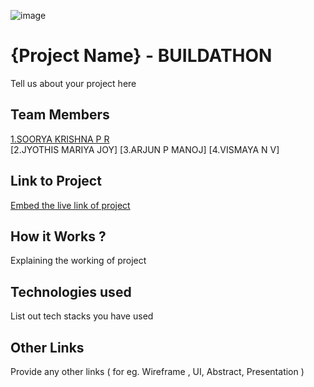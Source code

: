 ![image](IMG-20240925-WA0030.jpg)

# {Project Name} - BUILDATHON
Tell us about your project here

## Team Members
[1.SOORYA KRISHNA P R](https://github.com/SooryaCodes)   
[2.JYOTHIS MARIYA JOY]
[3.ARJUN P MANOJ]
[4.VISMAYA N V]

## Link to Project
[Embed the live link of project](live_link)

## How it Works ?
Explaining the working of project  

## Technologies used
List out tech stacks you have used

## Other Links
Provide any other links ( for eg. Wireframe , UI, Abstract, Presentation )
